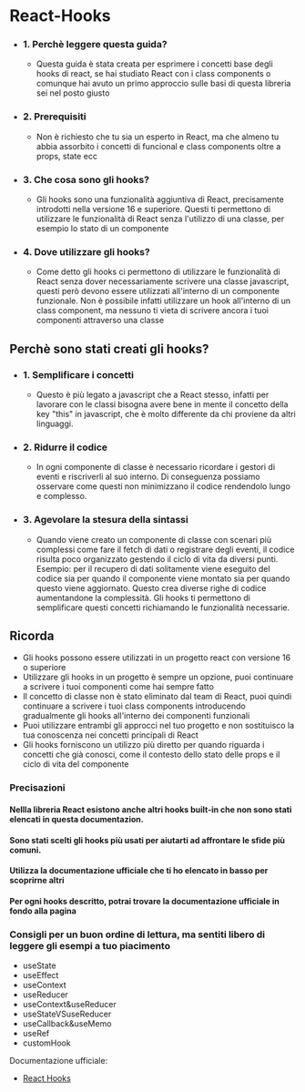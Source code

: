 # React-Hooks

<ul>
    <li><h3> 1. Perchè leggere questa guida? </h3></li>
    <ul>
        <li>
            Questa guida è stata creata per esprimere i concetti base degli hooks di react, se hai studiato React con i class components o comunque hai avuto un primo approccio sulle basi di questa libreria sei nel posto giusto
        </li>
     </ul>
    <li><h3> 2. Prerequisiti </h3></li>
    <ul>
        <li>
          Non è richiesto che tu sia un esperto in React, ma che almeno tu abbia assorbito i concetti di funcional e class components oltre a props, state ecc
        </li>
     </ul>
    <li><h3> 3. Che cosa sono gli hooks? </h3></li>
    <ul>
        <li>
          Gli hooks sono una funzionalità aggiuntiva di React, precisamente introdotti nella versione 16 e superiore. Questi ti permettono di utilizzare le funzionalità di React senza l'utilizzo di una classe, per esempio lo stato di           un componente 
        </li>
     </ul>
    <li><h3> 4. Dove utilizzare gli hooks? </h3></li>
    <ul>
        <li>
          Come detto gli hooks ci permettono di utilizzare le funzionalità di React senza dover necessariamente scrivere una classe javascript, questi però devono essere utilizzati all'interno di un componente funzionale.
          Non è possibile infatti utilizzare un hook all'interno di un class component, ma nessuno ti vieta di scrivere ancora i tuoi componenti attraverso una classe 
        </li>
     </ul>
</ul>

## Perchè sono stati creati gli hooks?
<ul>
    <li><h3> 1. Semplificare i concetti </h3></li>
    <ul>
        <li>
            Questo è più legato a javascript che a React stesso, infatti per lavorare con le classi bisogna avere bene in mente il concetto della key "this" in javascript, che è molto differente da chi proviene da altri linguaggi.
        </li>
     </ul>
    <li><h3> 2. Ridurre il codice </h3></li>
    <ul>
        <li>
            In ogni componente di classe è necessario ricordare i gestori di eventi e riscriverli al suo interno. Di conseguenza possiamo osservare come questi non minimizzano il codice rendendolo lungo e complesso.  
        </li>
     </ul>
    <li><h3> 3. Agevolare la stesura della sintassi </h3></li>
    <ul>
        <li>
            Quando viene creato un componente di classe con scenari più complessi come fare il fetch di dati o registrare degli eventi, il codice risulta poco organizzato gestendo il ciclo di vita da diversi punti. <br>
            Esempio: per il recupero di dati solitamente viene eseguito del codice sia per quando il componente viene montato sia per quando questo viene aggiornato. Questo crea diverse righe di codice aumentandone la complessità.
            Gli hooks ti permettono di semplificare questi concetti richiamando le funzionalità necessarie.
        </li>
     </ul>
</ul>

## Ricorda 
<ul>
    <li> Gli hooks possono essere utilizzati in un progetto react con versione 16 o superiore </li>
    <li> Utilizzare gli hooks in un progetto è sempre un opzione, puoi continuare a scrivere i tuoi componenti come hai sempre fatto </li>
    <li> Il concetto di classe non è stato eliminato dal team di React, puoi quindi continuare a scrivere i tuoi class components introducendo gradualmente gli hooks all'interno dei componenti funzionali</li>
    <li> Puoi utilizzare entrambi gli approcci nel tuo progetto e non sostituisco la tua conoscenza nei concetti principali di React</li>
    <li> Gli hooks forniscono un utilizzo più diretto per quando riguarda i concetti che già conosci, come il contesto dello stato delle props e il ciclo di vita del componente </li>
 </ul>

### Precisazioni
#### Nellla libreria React esistono anche altri hooks built-in che non sono stati elencati in questa documentazion.
#### Sono stati scelti gli hooks più usati per aiutarti ad affrontare le sfide più comuni.
#### Utilizza la documentazione ufficiale che ti ho elencato in basso per scoprirne altri
#### Per ogni hooks descritto, potrai trovare la documentazione ufficiale in fondo alla pagina

### Consigli per un buon ordine di lettura, ma sentiti libero di leggere gli esempi a tuo piacimento
<ul>
    <li>useState</li>
    <li>useEffect</li>
    <li>useContext</li>
    <li>useReducer</li>
    <li>useContext&useReducer</li>
    <li>useStateVSuseReducer</li>
    <li>useCallback&useMemo</li>
    <li>useRef</li>
    <li>customHook</li>
</ul>


Documentazione ufficiale:
- [React Hooks](https://react.dev/reference/react/hooks)

